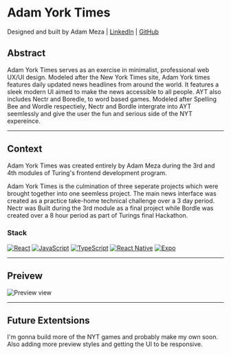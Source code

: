 # Adam York Times
Designed and built by Adam Meza | [LinkedIn](https://www.linkedin.com/in/adam-meza/) | [GitHub](https://github.com/Adam-meza)

## Abstract

Adam York Times serves as an exercise in minimalist, professional web UX/UI design. Modeled after the New York Times site, Adam York times features daily updated news headlines from around the world. It features a sleek modern UI aimed to make the news accessible to all people. AYT also includes Nectr and Boredle, to word based games. Modeled after Spelling Bee and Wordle respectiely, Nectr and Bordle intergrate into AYT seemlessly and give the user the fun and serious side of the NYT expereince. 

---

## Context

Adam York Times was created entirely by Adam Meza during the 3rd and 4th modules of Turing's frontend development program. 

Adam York Times is the culmination of three seperate projects which were brought together into one seemless project. The main news interface was created as a practice take-home technical challenge over a 3 day period. Nectr was Built during the 3rd module as a final project while Bordle was created over a 8 hour period as part of Turings final Hackathon. 


### Stack

[![React](https://img.shields.io/badge/React-17-61DAFB.svg)](https://reactjs.org/)
[![JavaScript](https://img.shields.io/badge/JavaScript-ES6-yellow.svg)](https://developer.mozilla.org/en-US/docs/Web/JavaScript)
[![TypeScript](https://img.shields.io/badge/TypeScript-4.4-blue.svg)](https://www.typescriptlang.org/)
[![React Native](https://img.shields.io/badge/React_Native-0.65-61DAFB.svg)](https://reactnative.dev/)
[![Expo](https://img.shields.io/badge/Expo-SDK_43-4630EB.svg)](https://docs.expo.dev/)


---

## Preivew 
![Preview view](https://media.giphy.com/media/v1.Y2lkPTc5MGI3NjExZzdwZzhqZWhmdXBzNnVmdGYwamVubXlpMzdvOHZxcXU5cjJrZmkxZyZlcD12MV9pbnRlcm5hbF9naWZfYnlfaWQmY3Q9Zw/U0kKX0vzubSnWS9LGe/giphy.gif)

---

## Future Extentsions

I'm gonna build more of the NYT games and probably make my own soon. Also adding more preview styles and getting the UI to be responsive. 

